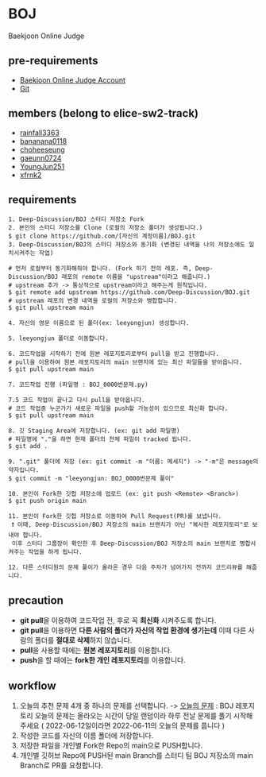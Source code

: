 # BOJ
Baekjoon Online Judge

## pre-requirements
- [Baekjoon Online Judge Account](https://www.acmicpc.net/)
- [Git](https://git-scm.com/)

## members (belong to elice-sw2-track)
- [rainfall3363](https://github.com/rainfall3363)
- [bananana0118](https://github.com/bananana0118)
- [choheeseung](https://github.com/choheeseung)
- [gaeunn0724](https://github.com/gaeunn0724)
- [YoungJun251](https://github.com/YoungJun251)
- [xfrnk2](https://github.com/xfrnk2)

## requirements
   ```
   1. Deep-Discussion/BOJ 스터디 저장소 Fork
   2. 본인의 스터디 저장소를 Clone (로컬의 저장소 폴더가 생성됩니다.)
   $ git clone https://github.com/[자신의 계정이름]/BOJ.git
   3. Deep-Discussion/BOJ의 스터디 저장소와 동기화 (변경된 내역을 나의 저장소에도 일치시켜주는 작업)
   
   # 먼저 로컬부터 동기화해줘야 합니다. (Fork 하기 전의 레포. 즉, Deep-Discussion/BOJ 레포의 remote 이름을 "upstream"이라고 해줍니다.)
   # upstream 추가 -> 통상적으로 upstream이라고 해주는게 원칙입니다.
   $ git remote add upstream https://github.com/Deep-Discussion/BOJ.git
   # upstream 레포의 변경 내역을 로컬의 저장소와 병합합니다.
   $ git pull upstream main
   
   4. 자신의 영문 이름으로 된 폴더(ex: leeyongjun) 생성합니다.
  
   5. leeyongjun 폴더로 이동합니다.

   6. 코드작업을 시작하기 전에 원본 레포지토리로부터 pull을 받고 진행합니다.
   # pull을 이용하여 원본 레포지토리의 main 브랜치에 있는 최신 파일들을 받아옵니다.
   $ git pull upstream main

   7. 코드작업 진행 (파일명 : BOJ_0000번문제.py)
   
   7.5 코드 작업이 끝나고 다시 pull을 받아옵니다.
   # 코드 작업중 누군가가 새로운 파일을 push할 가능성이 있으므로 최신화 합니다.
   $ git pull upstream main
   
   8. 깃 Staging Area에 저장합니다. (ex: git add 파일명)
   # 파일명에 "."을 하면 현재 폴더의 전체 파일이 tracked 됩니다.
   $ git add . 
   
   9. ".git" 폴더에 저장 (ex: git commit -m "이름: 메세지") -> "-m"은 message의 약자입니다.
   $ git commit -m "leeyongjun: BOJ_0000번문제 풀이"
   
   10. 본인이 Fork한 깃헙 저장소에 업로드 (ex: git push <Remote> <Branch>)
   $ git push origin main
   
   11. 본인이 Fork한 깃헙 저장소로 이동하여 Pull Request(PR)를 보냅니다.
    ❗ 이때, Deep-Discussion/BOJ 저장소의 main 브랜치가 아닌 "복사한 레포지토리"로 보내야 합니다.
    이후 스터디 그룹장이 확인한 후 Deep-Discussion/BOJ 저장소의 main 브랜치로 병합시켜주는 작업을 하게 됩니다.
   
   12. 다른 스터디원의 문제 풀이가 올라온 경우 다음 주차가 넘어가지 전까지 코드리뷰를 해줍니다.
   ```
## precaution
- **git pull**을 이용하여 코드작업 전, 후로 꼭 **최신화** 시켜주도록 합니다.
- **git pull**을 이용하면 **다른 사람의 폴더가 자신의 작업 환경에 생기는데** 이때 다른 사람의 폴더를 **절대로 삭제**하지 않습니다.
- **pull**을 사용할 때에는 **원본 레포지토리**를 이용합니다.
- **push**을 할 때에는 **fork한 개인 레포지토리**를 이용합니다.


## workflow
1. 오늘의 추천 문제 4개 중 하나의 문제를 선택합니다. ->   [오늘의 문제](https://github.com/tony9402/baekjoon/blob/main/picked.md) 
   : BOJ 레포지토리 오늘의 문제는 올라오는 시간이 당일 랜덤이라
   하루 전날 문제를 풀기 시작해주세요 ( 2022-06-12일이라면 2022-06-11의 오늘의 문제를 풉니다 )
3. 작성한 코드를 자신의 이름 폴더에 저장합니다.
4. 저장한 파일을 개인별 Fork한 Repo의 main으로 PUSH합니다.
5. 개인별 깃허브 Repo에 PUSH된 main Branch를 스터디 팀 BOJ 저장소의 main Branch로 PR를 요청합니다.


